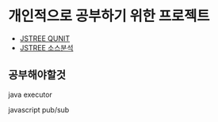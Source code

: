 # 개인적으로 공부하기 위한 프로젝트

* [JSTREE QUNIT][1]
* [JSTREE 소스분석][2]

 [1]: https://github.com/slahsk/study/blob/master/qunit/src/main/webapp/js/jstree/test/core/coreTest.html "QUNIT"
 [2]: https://github.com/slahsk/study/blob/master/qunit/src/main/webapp/js/jstree/jquery.jstree.js "JSTREE"
  
  
## 공부해야할것

java executor

javascript pub/sub
